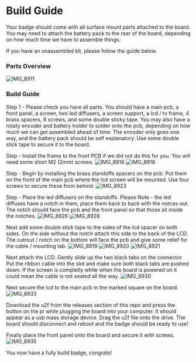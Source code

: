 # Build Guide

Your badge should come with all surface mount parts attached to the board. You may need to attach the battery pack to the rear of the board, depending on how much time we have to assemble things.

If you have an unassembled kit, please follow the guide below.

### Parts Overview
![IMG_8911](https://github.com/user-attachments/assets/f66e9925-afe6-4058-82b5-2d2b5c209dc3)

### Build Guide

Step 1 - Please check you have all parts. You should have a main pcb, a front panel, a screen, two led diffusers, a screen support, a lcd / tv frame, 4 brass spacers, 8 screws, and some double sticky tape. You may also have a rotaty encoder and battery holder to solder onto the pcb, depending on how much we can get assembled ahead of time. The encoder only goes one way, and the battery pack should be self explanatory. Use some double stick tape to secure it to the board.


Step - Install the frame to the front PCB if we did not do this for you. You will need some short M2 (2mm) screws.
![IMG_8916](https://github.com/user-attachments/assets/7adb0377-4d3c-45e9-94f4-8acb4f58d8ca)
![IMG_8918](https://github.com/user-attachments/assets/d362822c-71db-4dff-9298-760a0def4de3)

Step  - Begin by installing the brass standoffs spacers on the pcb. Put them on the front of the main pcb where the lcd screen will be mounted. Use four screws to secure these from behind. 
![IMG_8923](https://github.com/user-attachments/assets/5e4b60e3-c7df-4905-a15b-d14fca331332)

Step - Place the led diffusers on the standoffs. Please Note - the led diffuses have a notch in them, place them back to back with the notces out. The notch should face the pcb and the front panel so that those sit inside the notches.
![IMG_8926](https://github.com/user-attachments/assets/a931d6fe-718d-40aa-b8d2-0952dac0d7c1)
![IMG_8928](https://github.com/user-attachments/assets/a79b5924-3a79-4094-a1c9-305c54c89d27)


Next add some double stick tape to the sides of the lcd spacer on both sides. On the side without the notch attach this side to the back of the LCD. The cutrout / notch on the bottom will face the pcb and give some relief for the cable / mounting tab.
![IMG_8919](https://github.com/user-attachments/assets/720150dd-a9ef-428f-9e46-44b6d6a8a6cd)
![IMG_8920](https://github.com/user-attachments/assets/74c3f67c-cb52-4647-8341-bcd186e40b75)
![IMG_8921](https://github.com/user-attachments/assets/7aeaf812-173a-44bf-b7a4-cfbf43280c09)

Next attach the LCD. Gently slide up the two black tabs on the connector. Put the ribbon cable into the slot and make sure both black tabs are pushed down. If the screen is completly white when the board is powered on it could mean the cable is not seated all the way.
![IMG_8930](https://github.com/user-attachments/assets/af0230f4-6f7d-4ea7-b8ac-cba251029056)

Next secure the lcd to the main pcb in the marked square on the board.
![IMG_8933](https://github.com/user-attachments/assets/d00e1f95-6494-4865-8437-4aa783e11620)

Download the u2f from the releases section of this repo and press the button on the pi while plugging the board into your computer. It should appear as a usb mass storage device. Drag the u2f file onto the drive. The board should disconnect and reboot and the badge should be ready to use!

Finally place the front panel onto the board and secure it with screws.
![IMG_8935](https://github.com/user-attachments/assets/d78a61d4-ccd7-4c59-867b-52bae01a0eed)

You now have a fully build badge, congrats! 

